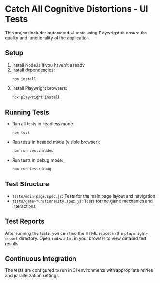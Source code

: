 # Catch All Cognitive Distortions - UI Tests

This project includes automated UI tests using Playwright to ensure the quality and functionality of the application.

## Setup

1. Install Node.js if you haven't already
2. Install dependencies:
   ```bash
   npm install
   ```
3. Install Playwright browsers:
   ```bash
   npx playwright install
   ```

## Running Tests

- Run all tests in headless mode:
  ```bash
  npm test
  ```

- Run tests in headed mode (visible browser):
  ```bash
  npm run test:headed
  ```

- Run tests in debug mode:
  ```bash
  npm run test:debug
  ```

## Test Structure

- `tests/main-page.spec.js`: Tests for the main page layout and navigation
- `tests/game-functionality.spec.js`: Tests for the game mechanics and interactions

## Test Reports

After running the tests, you can find the HTML report in the `playwright-report` directory. Open `index.html` in your browser to view detailed test results.

## Continuous Integration

The tests are configured to run in CI environments with appropriate retries and parallelization settings. 